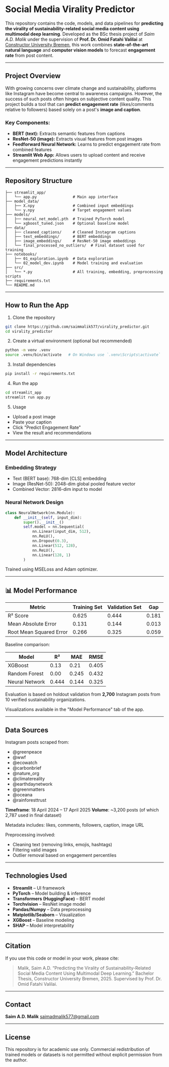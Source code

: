 # Social Media Virality Predictor

This repository contains the code, models, and data pipelines for **predicting the virality of sustainability-related social media content using multimodal deep learning**. Developed as the BSc thesis project of *Saim A.D. Malik* under the supervision of **Prof. Dr. Omid Fatahi Valilai** at [Constructor University Bremen](https://constructor.university), this work combines **state-of-the-art natural language** and **computer vision models** to forecast **engagement rate** from post content.

---

## Project Overview

With growing concerns over climate change and sustainability, platforms like Instagram have become central to awareness campaigns. However, the success of such posts often hinges on subjective content quality. This project builds a tool that can **predict engagement rate** (likes/comments relative to followers) based solely on a post's **image and caption**.

### Key Components:

* **BERT (text):** Extracts semantic features from captions
* **ResNet-50 (image):** Extracts visual features from post images
* **Feedforward Neural Network:** Learns to predict engagement rate from combined features
* **Streamlit Web App:** Allows users to upload content and receive engagement predictions instantly

---

## Repository Structure

```plaintext
├── streamlit_app/
│   └── app.py                # Main app interface
├── model_data/
│   ├── X.npy                 # Combined input embeddings
│   └── y.npy                 # Target engagement values
├── models/
│   ├── neural_net_model.pth  # Trained PyTorch model
│   └── xgboost_tuned.json    # Optional baseline model
├── data/
│   ├── cleaned_captions/     # Cleaned Instagram captions
│   ├── text_embeddings/      # BERT embeddings
│   ├── image_embeddings/     # ResNet-50 image embeddings
│   └── final_processed_no_outliers/  # Final dataset used for training
├── notebooks/
│   ├── 01_exploration.ipynb  # Data exploration
│   └── 02_model_dev.ipynb    # Model training and evaluation
├── src/
│   └── *.py                  # All training, embedding, preprocessing scripts
├── requirements.txt
└── README.md
```

---

## How to Run the App

1. Clone the repository

```bash
git clone https://github.com/saimmalik577/virality_predictor.git
cd virality_predictor
```

2. Create a virtual environment (optional but recommended)

```bash
python -m venv .venv
source .venv/bin/activate   # On Windows use `.venv\Scripts\activate`
```

3. Install dependencies

```bash
pip install -r requirements.txt
```

4. Run the app

```bash
cd streamlit_app
streamlit run app.py
```

5. Usage

* Upload a post image
* Paste your caption
* Click "Predict Engagement Rate"
* View the result and recommendations

---

## Model Architecture

### Embedding Strategy

* Text (BERT base): 768-dim \[CLS] embedding
* Image (ResNet-50): 2048-dim global pooled feature vector
* Combined Vector: 2816-dim input to model

### Neural Network Design

```python
class NeuralNetwork(nn.Module):
    def __init__(self, input_dim):
        super().__init__()
        self.model = nn.Sequential(
            nn.Linear(input_dim, 512),
            nn.ReLU(),
            nn.Dropout(0.3),
            nn.Linear(512, 128),
            nn.ReLU(),
            nn.Linear(128, 1)
        )
```

Trained using MSELoss and Adam optimizer.

---

## 📊 Model Performance

| Metric                  | Training Set | Validation Set | Gap   |
| ----------------------- | ------------ | -------------- | ----- |
| R² Score                | 0.625        | 0.444          | 0.181 |
| Mean Absolute Error     | 0.131        | 0.144          | 0.013 |
| Root Mean Squared Error | 0.266        | 0.325          | 0.059 |

Baseline comparison:

| Model          | R²    | MAE   | RMSE  |
| -------------- | ----- | ----- | ----- |
| XGBoost        | 0.13  | 0.21  | 0.405 |
| Random Forest  | 0.00  | 0.245 | 0.432 |
| Neural Network | 0.444 | 0.144 | 0.325 |

Evaluation is based on holdout validation from **2,700** Instagram posts from 10 verified sustainability organizations.

Visualizations available in the "Model Performance" tab of the app.

---

## Data Sources

Instagram posts scraped from:

* @greenpeace
* @wwf
* @ecowatch
* @carbonbrief
* @nature\_org
* @climatereality
* @earthdaynetwork
* @greenmatters
* @oceana
* @rainforesttrust



**Timeframe**: 18 April 2024 – 17 April 2025
**Volume**: \~3,200 posts (of which 2,787 used in final dataset)

Metadata includes: likes, comments, followers, caption, image URL

Preprocessing involved:

* Cleaning text (removing links, emojis, hashtags)
* Filtering valid images
* Outlier removal based on engagement percentiles

---

## Technologies Used

* **Streamlit** – UI framework
* **PyTorch** – Model building & inference
* **Transformers (HuggingFace)** – BERT model
* **Torchvision** – ResNet image model
* **Pandas/Numpy** – Data preprocessing
* **Matplotlib/Seaborn** – Visualization
* **XGBoost** – Baseline modeling
* **SHAP** – Model interpretability 

---

## Citation

If you use this code or model in your work, please cite:

> Malik, Saim A.D. “Predicting the Virality of Sustainability-Related Social Media Content Using Multimodal Deep Learning.” Bachelor Thesis, Constructor University Bremen, 2025. Supervised by Prof. Dr. Omid Fatahi Valilai.

---

## Contact

**Saim A.D. Malik**
[saimadmalik577@gmail.com](mailto:saimadmalik577@gmail.com)

---

## License

This repository is for academic use only. Commercial redistribution of trained models or datasets is not permitted without explicit permission from the author.
